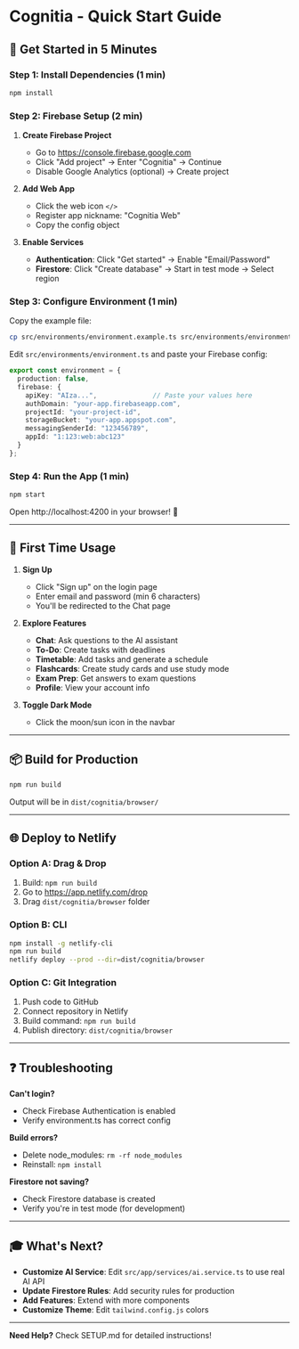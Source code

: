 # Cognitia - Quick Start Guide

## 🚀 Get Started in 5 Minutes

### Step 1: Install Dependencies (1 min)
```bash
npm install
```

### Step 2: Firebase Setup (2 min)

1. **Create Firebase Project**
   - Go to https://console.firebase.google.com
   - Click "Add project" → Enter "Cognitia" → Continue
   - Disable Google Analytics (optional) → Create project

2. **Add Web App**
   - Click the web icon `</>` 
   - Register app nickname: "Cognitia Web"
   - Copy the config object

3. **Enable Services**
   - **Authentication**: Click "Get started" → Enable "Email/Password"
   - **Firestore**: Click "Create database" → Start in test mode → Select region

### Step 3: Configure Environment (1 min)

Copy the example file:
```bash
cp src/environments/environment.example.ts src/environments/environment.ts
```

Edit `src/environments/environment.ts` and paste your Firebase config:
```typescript
export const environment = {
  production: false,
  firebase: {
    apiKey: "AIza...",              // Paste your values here
    authDomain: "your-app.firebaseapp.com",
    projectId: "your-project-id",
    storageBucket: "your-app.appspot.com",
    messagingSenderId: "123456789",
    appId: "1:123:web:abc123"
  }
};
```

### Step 4: Run the App (1 min)
```bash
npm start
```

Open http://localhost:4200 in your browser! 🎉

---

## 🎯 First Time Usage

1. **Sign Up**
   - Click "Sign up" on the login page
   - Enter email and password (min 6 characters)
   - You'll be redirected to the Chat page

2. **Explore Features**
   - **Chat**: Ask questions to the AI assistant
   - **To-Do**: Create tasks with deadlines
   - **Timetable**: Add tasks and generate a schedule
   - **Flashcards**: Create study cards and use study mode
   - **Exam Prep**: Get answers to exam questions
   - **Profile**: View your account info

3. **Toggle Dark Mode**
   - Click the moon/sun icon in the navbar

---

## 📦 Build for Production

```bash
npm run build
```

Output will be in `dist/cognitia/browser/`

---

## 🌐 Deploy to Netlify

### Option A: Drag & Drop
1. Build: `npm run build`
2. Go to https://app.netlify.com/drop
3. Drag `dist/cognitia/browser` folder

### Option B: CLI
```bash
npm install -g netlify-cli
npm run build
netlify deploy --prod --dir=dist/cognitia/browser
```

### Option C: Git Integration
1. Push code to GitHub
2. Connect repository in Netlify
3. Build command: `npm run build`
4. Publish directory: `dist/cognitia/browser`

---

## ❓ Troubleshooting

**Can't login?**
- Check Firebase Authentication is enabled
- Verify environment.ts has correct config

**Build errors?**
- Delete node_modules: `rm -rf node_modules`
- Reinstall: `npm install`

**Firestore not saving?**
- Check Firestore database is created
- Verify you're in test mode (for development)

---

## 🎓 What's Next?

- **Customize AI Service**: Edit `src/app/services/ai.service.ts` to use real AI API
- **Update Firestore Rules**: Add security rules for production
- **Add Features**: Extend with more components
- **Customize Theme**: Edit `tailwind.config.js` colors

---

**Need Help?** Check SETUP.md for detailed instructions!
